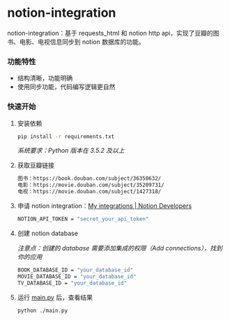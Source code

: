 <!--
 * @Author: bestpvp bestpvp@sina.com
 * @Date: 2023-04-29 20:46:33
 * @LastEditors: bestpvp bestpvp@sina.com
 * @LastEditTime: 2023-05-08 17:53:56
 * @FilePath: /notion-intergration/README.md
 * @Description: 这是默认设置,请设置`customMade`, 打开koroFileHeader查看配置 进行设置: https://github.com/OBKoro1/koro1FileHeader/wiki/%E9%85%8D%E7%BD%AE
-->
# notion-integration

notion-integration：基于 requests_html 和 notion http api，实现了豆瓣的图书、电影、电视信息同步到 notion 数据库的功能。

### 功能特性

- 结构清晰，功能明确
- 使用同步功能，代码编写逻辑更自然

### 快速开始

1. 安装依赖
    
    ```bash
    pip install -r requirements.txt
    ```
    
    *系统要求：Python 版本在 3.5.2 及以上*
    
2. 获取豆瓣链接
    
    ```bash
    图书：https://book.douban.com/subject/36350632/
    电影：https://movie.douban.com/subject/35209731/
    电视：https://movie.douban.com/subject/1427318/
    ```
    
3. 申请 notion integration：[My integrations | Notion Developers](https://www.notion.so/my-integrations)
    
    ```bash
    NOTION_API_TOKEN = "secret_your_api_token"
    ```
    
4. 创建 notion database
    
    *注意点：创建的 database 需要添加集成的权限（Add connections），找到你的应用*
    
    ```bash
    BOOK_DATABASE_ID = "your_database_id"
    MOVIE_DATABASE_ID = "your_database_id"
    TV_DATABASE_ID = "your_database_id"
    ```
    
5. 运行 [main.py](http://main.py) 后，查看结果
    
    ```bash
    python ./main.py
    ```